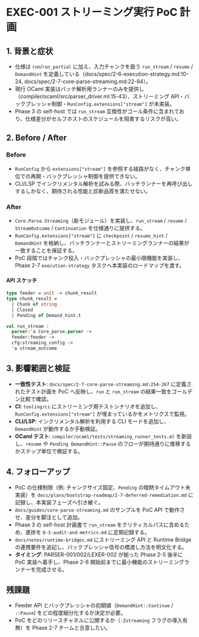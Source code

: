 # EXEC-001 ストリーミング実行 PoC 計画

## 1. 背景と症状
- 仕様は `run`/`run_partial` に加え、入力チャンクを扱う `run_stream` / `resume` / `DemandHint` を定義している（docs/spec/2-6-execution-strategy.md:10-24, docs/spec/2-7-core-parse-streaming.md:22-84）。  
- 現行 OCaml 実装はバッチ解析用ランナーのみを提供し（compiler/ocaml/src/parser_driver.ml:15-43）、ストリーミング API・バックプレッシャ制御・`RunConfig.extensions["stream"]` が未実装。  
- Phase 3 の self-host では `run_stream` 互換性がゴール条件に含まれており、仕様差分がセルフホストのスケジュールを阻害するリスクが高い。

## 2. Before / After
### Before
- `RunConfig` から `extensions["stream"]` を参照する経路がなく、チャンク単位での再開・バックプレッシャ制御を提供できない。  
- CLI/LSP でインクリメンタル解析を試みる際、バッチランナーを再呼び出しするしかなく、期待される性能と診断品質を満たせない。

### After
- `Core.Parse.Streaming`（新モジュール）を実装し、`run_stream` / `resume` / `StreamOutcome` / `Continuation` を仕様通りに提供する。  
- `RunConfig.extensions["stream"]` に `checkpoint` / `resume_hint` / `DemandHint` を格納し、バッチランナーとストリーミングランナーの結果が一致することを保証する。  
- PoC 段階ではチャンク投入・バックプレッシャの最小限機能を実装し、Phase 2-7 `execution-strategy` タスクへ本実装のロードマップを渡す。

#### API スケッチ
```ocaml
type feeder = unit -> chunk_result
type chunk_result =
  | Chunk of string
  | Closed
  | Pending of Demand_hint.t

val run_stream :
  parser:'a Core_parse.parser ->
  feeder:feeder ->
  cfg:streaming_config ->
  'a stream_outcome
```

## 3. 影響範囲と検証
- **一致性テスト**: `docs/spec/2-7-core-parse-streaming.md:254-267` に定義されたテスト計画を PoC へ反映し、`run` と `run_stream` の結果一致をゴールデン比較で確認。  
- **CI**: `tooling/ci` にストリーミング用テストシナリオを追加し、`RunConfig.extensions["stream"]` が埋まっているかをメトリクスで監視。  
- **CLI/LSP**: インクリメンタル解析を利用する CLI モードを追加し、`DemandHint` が動作するか手動検証。
- **OCaml テスト**: `compiler/ocaml/tests/streaming_runner_tests.ml` を新設し、`resume` や `Pending DemandHint::Pause` のフローが期待通りに推移するかステップ単位で検証する。

## 4. フォローアップ
- PoC の仕様制限（例: チャンクサイズ固定、`Pending` の暗黙タイムアウト未実装）を `docs/plans/bootstrap-roadmap/2-7-deferred-remediation.md` に記録し、本実装フェーズへ引き継ぐ。  
- `docs/guides/core-parse-streaming.md` のサンプルを PoC API で動作させ、差分を脚注として追加。  
- Phase 3 の self-host 計画書で `run_stream` をクリティカルパスに含めるため、進捗を `0-3-audit-and-metrics.md` に定期記録する。
- `docs/notes/runtime-bridges.md` にストリーミング API と Runtime Bridge の連携要件を追記し、バックプレッシャ信号の橋渡し方法を明文化する。
- **タイミング**: PARSER-001/002/LEXER-002 が揃った Phase 2-5 後半に PoC 実装へ着手し、Phase 2-6 開始前までに最小機能のストリーミングランナーを完成させる。

## 残課題
- Feeder API とバックプレッシャの初期値（`DemandHint::Continue` / `::Pause`) をどの程度細分化するか決定が必要。  
- PoC をどのリリースチャネルに公開するか（`-Zstreaming` フラグの導入有無）を Phase 2-7 チームと合意したい。
